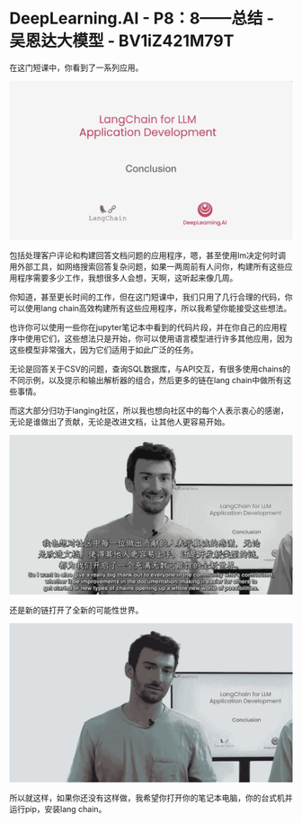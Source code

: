 #  DeepLearning.AI - P8：8——总结 - 吴恩达大模型 - BV1iZ421M79T

在这门短课中，你看到了一系列应用。

![](img/0a21b91eeccc922bc28c1f59f3288010_1.png)

包括处理客户评论和构建回答文档问题的应用程序，嗯，甚至使用lm决定何时调用外部工具，如网络搜索回答复杂问题，如果一两周前有人问你，构建所有这些应用程序需要多少工作，我想很多人会想，天啊，这听起来像几周。

你知道，甚至更长时间的工作，但在这门短课中，我们只用了几行合理的代码，你可以使用lang chain高效构建所有这些应用程序，所以我希望你能接受这些想法。

也许你可以使用一些你在jupyter笔记本中看到的代码片段，并在你自己的应用程序中使用它们，这些想法只是开始，你可以使用语言模型进行许多其他应用，因为这些模型非常强大，因为它们适用于如此广泛的任务。

无论是回答关于CSV的问题，查询SQL数据库，与API交互，有很多使用chains的不同示例，以及提示和输出解析器的组合，然后更多的链在lang chain中做所有这些事情。

而这大部分归功于langing社区，所以我也想向社区中的每个人表示衷心的感谢，无论是谁做出了贡献，无论是改进文档，让其他人更容易开始。



![](img/0a21b91eeccc922bc28c1f59f3288010_3.png)

还是新的链打开了全新的可能性世界。

![](img/0a21b91eeccc922bc28c1f59f3288010_5.png)

所以就这样，如果你还没有这样做，我希望你打开你的笔记本电脑，你的台式机并运行pip，安装lang chain。

